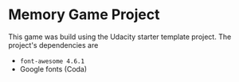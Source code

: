 # Memory Game Project

This game was build using the Udacity starter template project. The project's dependencies are 

- `font-awesome 4.6.1`
- Google fonts (Coda)


